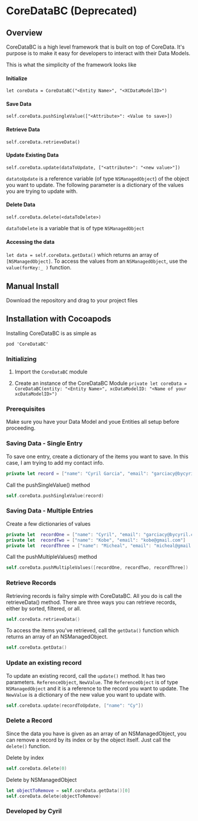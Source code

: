 # CoreDataBC (Deprecated)

## Overview
CoreDataBC is a high level framework that is built on top of CoreData. It's purpose is to make it easy for developers to interact with their Data Models.

This is what the simplicity of the framework looks like

#### Initialize
`let coreData = CoreDataBC("<Entity Name>", "<XCDataModelID>")`
#### Save Data
`self.coreData.pushSingleValue(["<Attribute>": <Value to save>])`
#### Retrieve Data
`self.coreData.retrieveData()`
#### Update Existing Data
`self.coreData.update(dataToUpdate, ["<attribute>": "<new value>"])` 

`datatoUpdate` is a reference variable (of type `NSManagedObject`) of the object you want to update. The following parameter is a dictionary of the values you are trying to update with.

#### Delete Data
`self.coreData.delete(<dataToDelete>)` 

`dataToDelete` is a variable that is of type `NSManagedObject`

#### Accessing the data
`let data = self.coreData.getData()` which returns an array of `[NSManagedObject]`. To access the values from an `NSManagedObject`, use the `value(forKey:_ )` function.


## Manual Install
Download the repository and drag to your project files



## Installation with Cocoapods
Installing CoreDataBC is as simple as
```
pod 'CoreDataBC'
```


### Initializing
1) Import the `CoreDataBC` module

2) Create an instance of the CoreDataBC Module
    `private let coreData = CoreDataBC(entity: "<Entity Name>", xcDataModelID: "<Name of your xcDataModelID>")`

### Prerequisites
Make sure you have your Data Model and youe Entities all setup before proceeding. 

### Saving Data - Single Entry
To save one entry, create a dictionary of the items you want to save. In this case, I am trying to add my contact info.

```swift
private let record = ["name": "Cyril Garcia", "email": "garciacy@bycyril.com"]
```

Call the pushSingleValue() method 

```swift
self.coreData.pushSingleValue(record)
```

### Saving Data - Multiple Entries
Create a few dictionaries of values

```swift
private let  recordOne = ["name": "Cyril", "email": "garciacy@bycyril.com"]
private let  recordTwo = ["name": "Kobe", "email": "kobe@gmail.com"]
private let  recordThree = ["name": "Micheal", "email": "micheal@gmail.com"]
```

Call the pushMultipleValues() method

```swift
self.coreData.pushMultipleValues([recordOne, recordTwo, recordThree])
```

### Retrieve Records
Retrieving records is failry simple with CoreDataBC. All you do is call the retrieveData() method. There are three ways you can retrieve records, either by sorted, filtered, or all.

```swift
self.coreData.retrieveData()
```

To access the items you've retrieved, call the ```getData()``` function which returns an array of an NSManagedObject.
```swift
self.coreData.getData()
```

### Update an existing record
To update an existing record, call the ```update()``` method. It has two parameters. `ReferenceObject`, `NewValue`.
The `ReferenceObject` is of type `NSManagedObject` and it is a reference to the record you want to update.
The `NewValue` is a dictionary of the new value you want to update with.

```swift
self.coreData.update(recordToUpdate, ["name": "Cy"])
```

### Delete a Record

Since the data you have is given as an array of an NSManagedObject, you can remove a record by its index or by the object itself. Just call the ```delete()``` function.

Delete by index
```swift
self.coreData.delete(0)
```

Delete by NSManagedObject
```swift
let objectToRemove = self.coreData.getData()[0]
self.coreData.delete(objectToRemove)
```

### Developed by Cyril

